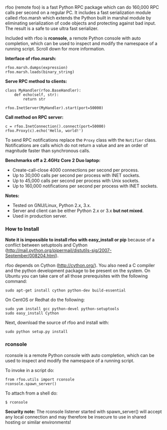 rfoo (remote foo) is a fast Python RPC package which can do 160,000 RPC calls per second on a regular PC. It includes a fast serialization module called rfoo.marsh which extends the Python built in marshal module by eliminating serialization of code objects and protecting against bad input. The result is a safe to use ultra fast serializer.

Included with rfoo is **rconsole**, a remote Python console with auto completion, which can be used to inspect and modify the namespace of a running script. Scroll down for more information.

**Interface of rfoo.marsh:**

```
rfoo.marsh.dumps(expression)
rfoo.marsh.loads(binary_string)
```

**Serve RPC method to clients:**

```
class MyHandler(rfoo.BaseHandler):
    def echo(self, str):
        return str

rfoo.InetServer(MyHandler).start(port=50000)
```

**Call method on RPC server:**

```
c = rfoo.InetConnection().connect(port=50000)
rfoo.Proxy(c).echo('Hello, world!')
```

To send RPC notifications replace the `Proxy` class with the `Notifier` class. Notifications are calls which do not return a value and are an order of magnitude faster than synchronous calls.

**Benchmarks off a 2.4GHz Core 2 Duo laptop:**
  * Create-call-close 4000 connections per second per process.
  * Up to 30,000 calls per second per process with INET sockets.
  * Up to 45,000 calls per second per process with Unix sockets.
  * Up to 160,000 notifications per second per process with INET sockets.

**Notes:**
  * Tested on GNU/Linux, Python 2.x, 3.x.
  * Server and client can be either Python 2.x or 3.x **but not mixed**.
  * Used in production server.

### How to Install ###
**Note it is impossible to install rfoo with easy\_install or pip** because of a conflict between setuptools and Cython (http://mail.python.org/pipermail/distutils-sig/2007-September/008204.html).

rfoo depends on Cython (http://cython.org/). You also need a C compiler and the python development package to be present on the system. On Ubuntu you can take care of all those prerequisites with the following command:
```
sudo apt-get install cython python-dev build-essential
```

On CentOS or Redhat do the following:
```
sudo yum install gcc python-devel python-setuptools
sudo easy_install Cython
```

Next, download the source of rfoo and install with:
```
sudo python setup.py install
```

### rconsole ###
rconsole is a remote Python console with auto completion, which can be used to inspect and modify the namespace of a running script.

To invoke in a script do:
```
from rfoo.utils import rconsole
rconsole.spawn_server()
```

To attach from a shell do:
```
$ rconsole
```

**Security note:** The rconsole listener started with spawn\_server() will accept any local connection and may therefore be insecure to use in shared hosting or similar environments!